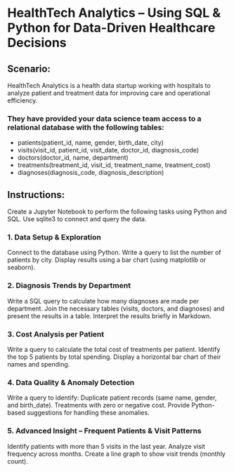 # HealthTech Analytics – Using SQL & Python for Data-Driven Healthcare Decisions
 
## Scenario:
HealthTech Analytics is a health data startup working with hospitals to analyze patient and treatment data for improving care and operational efficiency.
 
### They have provided your data science team access to a relational database with the following tables:
 
- patients(patient_id, name, gender, birth_date, city)
- visits(visit_id, patient_id, visit_date, doctor_id, diagnosis_code)
- doctors(doctor_id, name, department)
- treatments(treatment_id, visit_id, treatment_name, treatment_cost)
- diagnoses(diagnosis_code, diagnosis_description)
 
## Instructions:
Create a Jupyter Notebook to perform the following tasks using Python and SQL. Use sqlite3 to connect and query the data.
 

### 1. Data Setup & Exploration 
Connect to the database using Python.
Write a query to list the number of patients by city.
Display results using a bar chart (using matplotlib or seaborn).
 
### 2. Diagnosis Trends by Department 
Write a SQL query to calculate how many diagnoses are made per department.
Join the necessary tables (visits, doctors, and diagnoses) and present the results in a table.
Interpret the results briefly in Markdown.
 
### 3. Cost Analysis per Patient
Write a query to calculate the total cost of treatments per patient.
Identify the top 5 patients by total spending.
Display a horizontal bar chart of their names and spending.
 
### 4. Data Quality & Anomaly Detection 
Write a query to identify:
Duplicate patient records (same name, gender, and birth_date).
Treatments with zero or negative cost.
Provide Python-based suggestions for handling these anomalies.
 
### 5. Advanced Insight – Frequent Patients & Visit Patterns 
Identify patients with more than 5 visits in the last year.
Analyze visit frequency across months.
Create a line graph to show visit trends (monthly count).
